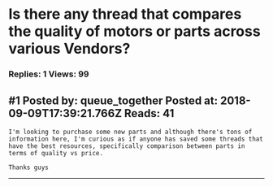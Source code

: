 # Is there any thread that compares the quality of motors or parts across various Vendors?

### Replies: 1 Views: 99

## \#1 Posted by: queue_together Posted at: 2018-09-09T17:39:21.766Z Reads: 41

```
I'm looking to purchase some new parts and although there's tons of information here, I'm curious as if anyone has saved some threads that have the best resources, specifically comparison between parts in terms of quality vs price.

Thanks guys
```

---
